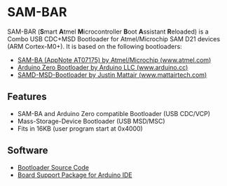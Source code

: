 # SAM-BAR
SAM-BAR (**S**mart **A**tmel **M**icrocontroller **B**oot **A**ssistant **R**eloaded) is a Combo USB CDC+MSD Bootloader for Atmel/Microchip SAM D21 devices (ARM Cortex-M0+).
It is based on the following bootloaders:
* [SAM-BA (AppNote AT07175) by Atmel/Microchip (www.atmel.com)](http://www.atmel.com/images/Atmel-42366-SAM-BA-Bootloader-for-SAM-D21_ApplicationNote_AT07175.zip)
* [Arduino Zero Bootloader by Arduino LLC (www.arduino.cc)](https://github.com/arduino/ArduinoCore-samd/tree/master/bootloaders/zero)
* [SAMD-MSD-Bootloader by Justin Mattair (www.mattairtech.com)](https://github.com/mattairtech/SAMD-MSD-Bootloader)


## Features
* SAM-BA and Arduino Zero compatible Bootloader (USB CDC/VCP)
* Mass-Storage-Device Bootloader (USB MSD/MSC)
* Fits in 16KB (user program start at 0x4000)


## Software
* [Bootloader Source Code](https://github.com/watterott/SAM-BAR/tree/master/bootloader)
* [Board Support Package for Arduino IDE](https://github.com/watterott/SAM-BAR/tree/master/arduino)
